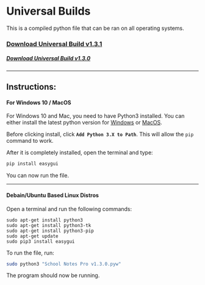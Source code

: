# Universal Builds
This is a compiled python file that can be ran on all operating systems.

### [Download Universal Build v1.3.1](https://www.dropbox.com/s/ye3leor9msh990f/School%20Notes%20v1.3.1.pyw?dl=1)
##### [Download Universal Build v1.3.0](https://www.dropbox.com/s/ry6ad2kquhipznm/School%20Notes%20Pro%20v1.3.0.pyw?dl=1)

---------

## Instructions:

#### For Windows 10 / MacOS

For Windows 10 and Mac, you need to have Python3 installed.
You can either install the latest python version for [Windows](https://www.python.org/downloads/windows/) or [MacOS](https://www.python.org/downloads/mac-osx/).

Before clicking install, click **`Add Python 3.X to Path`**. This will allow the `pip` command to work.

After it is completely installed, open the terminal and type:
```bash
pip install easygui
```

You can now run the file.

----

#### Debain/Ubuntu Based Linux Distros

Open a terminal and run the following commands:
```
sudo apt-get install python3
sudo apt-get install python3-tk
sudo apt-get install python3-pip
sudo apt-get update
sudo pip3 install easygui
```

To run the file, run:
```bash
sudo python3 "School Notes Pro v1.3.0.pyw"
```

The program should now be running.